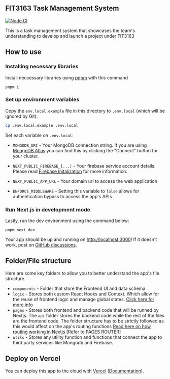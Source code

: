 ## FIT3163 Task Management System

[![Node CI](https://github.com/mkho0030/tms/actions/workflows/main.yml/badge.svg)](https://github.com/mkho0030/tms/actions/workflows/main.yml)

This is a task management system that showcases the team's understanding to develop and launch a project under FIT3163

## How to use

### Installing necessary libraries

Install neccessary libraries using [pnpm](https://pnpm.io) with this command

```
pnpm i
```

### Set up environment variables

Copy the `env.local.example` file in this directory to `.env.local` (which will be ignored by Git):

```bash
cp .env.local.example .env.local
```

Set each variable on `.env.local`:

- `MONGODB_URI` - Your MongoDB connection string. If you are using [MongoDB Atlas](https://mongodb.com/atlas) you can find this by clicking the "Connect" button for your cluster.

- `NEXT_PUBLIC_FIREBASE_[...]` - Your firebase service account details. Please read [Firebase Initalization](https://firebase.google.com/docs/web/setup#add-sdk-and-initialize) for more information.

- `NEXT_PUBLIC_APP_URL` - Your domain url to access the web application

- `ENFORCE_MIDDLEWARE` - Setting this variable to `false` allows for authentication bypass to access the app's APIs

### Run Next.js in development mode

Lastly, run the dev environment using the command below:

```
pnpm next dev
```

Your app should be up and running on [http://localhost:3000](http://localhost:3000)! If it doesn't work, post on [GitHub discussions](https://github.com/vercel/next.js/discussions).

## Folder/File structure

Here are some key folders to allow you to better understand the app's file structure.

- `components` - Folder that store the Frontend UI and data schema
- `logic` - Stores both custom React Hooks and Context. Which allow for the reuse of frontend logic and manage global states. [Click here for more info](https://react.dev/reference/react/hooks)
- `pages` - Stores both frontend and backend code that will be runned by Nextjs. The `api` folder stores the backend code while the rest of the files are the frontend code. The folder structure has to be strictly followed as this would affect on the app's routing functions [Read here on how routing working in Nextjs](https://nextjs.org/docs/getting-started/project-structure) [Refer to PAGES ROUTER]
- `utils` - Stores any utility function and functions that connect the app to third party services like Mongodb and Firebase.

## Deploy on Vercel

You can deploy this app to the cloud with [Vercel](https://vercel.com?utm_source=github&utm_medium=readme&utm_campaign=next-example) ([Documentation](https://nextjs.org/docs/deployment)).
